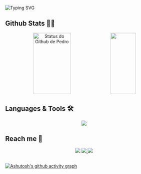 ![Typing SVG](https://readme-typing-svg.herokuapp.com/?color=blue&size=35&center=true&vCenter=true&width=1000&lines=Olá,+meu+nome+é+Pedro+Henrique!;Tenho+20+anos.;Sou+um+estudante+de+Engenharia+de+Software!;Bem-vindo(a)!;)

  ## Github Stats 👨‍💻
<div align='center'>
   <img width="49%" height="195px" src="https://github-readme-stats.vercel.app/api?username=k0d3r-ph&show_icons=true&count_private=true&hide_border=true&title_color=blue&icon_color=blue&text_color=blue&bg_color=0d1117&locale=pt-br&rank_icon=github" alt="Status do Github de Pedro" />
  <img width="40%" height="195px" src="https://github-readme-stats.vercel.app/api/top-langs/?username=k0d3r-ph&layout=compact&hide_border=true&title_color=blue&text_color=blue&bg_color=0d1117"/>
</div>  

## Languages & Tools 🛠️
<p align="center">
  <a href="https://skillicons.dev">
      <img src="https://skillicons.dev/icons?i=html,css,js,nodejs,git">
  </a>
</p>

## Reach me 📱
<div align='center'>
  <a href="https://www.linkedin.com/in/pedro-henrique-oliveira-fonseca/" target='_blank'><img src='https://img.shields.io/badge/LinkedIn-0077B5?style=for-the-badge&logo=linkedin&logoColor=white' target="_blank"></a>
  <a href="mailto:pedrohenriqueoliveira29@hotmail.com" target='_blank'><img src='https://img.shields.io/badge/-Email-000?style=for-the-badge&logo=microsoft-outlook&logoColor=007BFF' target="_blank"</a>
  <a href="https://www.instagram.com/pedroaga92/"><img src="https://img.shields.io/badge/-Instagram-%23E4405F?style=for-the-badge&logo=instagram&logoColor=white"<\a>
</div>

##


[![Ashutosh's github activity graph](https://github-readme-activity-graph.vercel.app/graph?username=k0d3r-ph&theme=react-dark&hide_border=true&custom_title=Commits)](https://github.com/ashutosh00710/github-readme-activity-graph)




